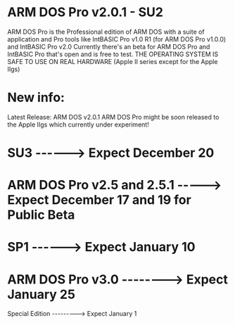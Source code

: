 # ARM DOS Pro v2.0.1 - SU2
ARM DOS Pro is the Professional edition of ARM DOS with a suite of application and Pro tools like IntBASIC Pro v1.0 R1 (for ARM DOS Pro v1.0.0) and IntBASIC Pro v2.0
Currently there's an beta for ARM DOS Pro and IntBASIC Pro that's open and is free to test. THE OPERATING SYSTEM IS SAFE TO USE ON REAL HARDWARE (Apple II series except for the Apple IIgs)
# New info:
Latest Release: ARM DOS v2.0.1
ARM DOS Pro might be soon released to the Apple IIgs which currently under experiment!

# SU3 ------> Expect December 20
# ARM DOS Pro v2.5 and 2.5.1 -----> Expect December 17 and 19 for Public Beta
# SP1 ------> Expect January 10
# ARM DOS Pro v3.0 --------> Expect January 25
Special Edition ---------> Expect January 1
